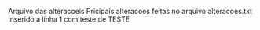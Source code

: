 Arquivo das alteracoeis
Pricipais alteracoes feitas no arquivo alteracoes.txt
inserido a linha 1 com teste de TESTE
